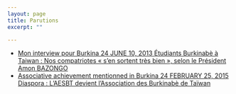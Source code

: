 ```yaml
---
layout: page
title: Parutions
excerpt: ""

---
```


<ul class="post-list">
  <li><article>
  <a href="http://www.burkina24.com/2013/06/10/etudiants-burkinabe-a-taiwan-nos-compatriotes-sen-sortent-tres-bien-selon-le-president-amon-m-r-bazongo/" target="_blank">Mon interview pour Burkina 24 <span class="entry-date"><time datetime="{{ post.date | date_to_xmlschema }}">JUNE 10, 2013 </time></span>
  <span class="excerpt">Étudiants Burkinabè à Taiwan : Nos compatriotes « s’en sortent très bien », selon le Président Amon BAZONGO</span></a>
  </article></li>

<li><article>
  <a href="http://www.burkina24.com/2015/02/25/diaspora-laesbt-devient-lassociation-des-burkinabe-de-taiwan/" target="_blank">Associative achievement mentionned in Burkina 24 <span class="entry-date"><time datetime="{{ post.date | date_to_xmlschema }}">FEBRUARY 25, 2015 </time></span><span class="excerpt">Diaspora : L’AESBT devient l’Association des Burkinabè de Taïwan</span></a>
  </article></li>
</ul>